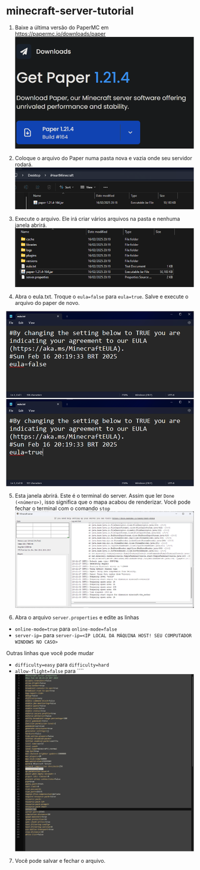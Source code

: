 # minecraft-server-tutorial
1. Baixe a última versão do PaperMC em https://papermc.io/downloads/paper
![](firefox_Tj035t6HL5.png)

2. Coloque o arquivo do Paper numa pasta nova e vazia onde seu servidor rodará.
![](explorer_6BvOzmZ3oo.png)

3. Execute o arquivo. Ele irá criar vários arquivos na pasta e nenhuma janela abrirá.
![](explorer_rzBsKMOAqQ.png)

4. Abra o eula.txt. Troque o ``eula=false`` para ``eula=true``. Salve e execute o arquivo do paper de novo.

![](Notepad_YziAjU3Nwz.png)
![](Notepad_JwMQqIovhy.png)

5. Esta janela abrirá. Este é o terminal do server. Assim que ler ``Done (<número>)``, isso significa que o mapa acabou de renderizar. Você pode fechar o terminal com o comando ``stop``
![](javaw_EHD2u1dO2h.png)

6. Abra o arquivo ``server.properties`` e edite as linhas 
- ``online-mode=true`` para ``online-mode=false``
- ``server-ip=`` para ``server-ip=<IP LOCAL DA MÁQUINA HOST! SEU COMPUTADOR WINDOWS NO CASO>``

Outras linhas que você pode mudar
- ``difficulty=easy`` para ``difficulty=hard``
- ``allow-flight=false`` para ````
![](notepad++_oIK9RdUIqb.png)

7. Você pode salvar e fechar o arquivo.
